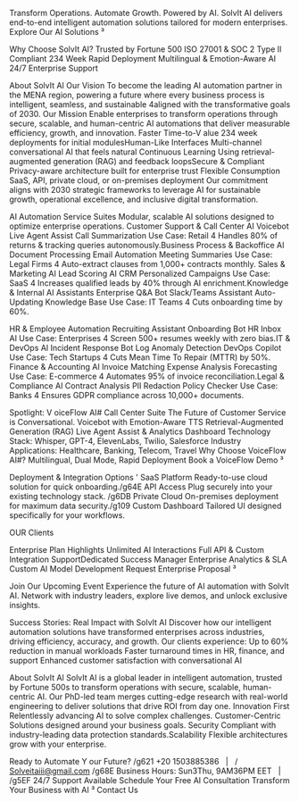 Transform Operations. 
Automate Growth. 
Powered by AI.
SolvIt AI delivers end-to-end intelligent automation 
solutions tailored for modern enterprises.
Explore Our AI Solutions ³


Why Choose SolvIt AI?
Trusted by Fortune 500
ISO 27001 & SOC 2 Type II Compliant
234 Week Rapid Deployment
Multilingual & Emotion-Aware AI
24/7 Enterprise Support


About SolvIt AI
Our Vision
To become the leading AI automation partner in the MENA region, powering a 
future where every business process is intelligent, seamless, and sustainable
4aligned with the transformative goals of 2030.
Our Mission
Enable enterprises to transform operations through secure, scalable, and 
human-centric AI automations that deliver measurable efficiency, growth, and 
innovation.
Faster Time-to-V alue
234 week deployments for initial 
modulesHuman-Like Interfaces
Multi-channel conversational AI 
that feels natural
Continuous Learning
Using retrieval-augmented 
generation (RAG) and feedback 
loopsSecure & Compliant
Privacy-aware architecture built 
for enterprise trust
Flexible Consumption
SaaS, API, private cloud, or on-premises deployment
Our commitment aligns with 2030 strategic frameworks to leverage AI for 
sustainable growth, operational excellence, and inclusive digital 
transformation.


AI Automation Service Suites
Modular, scalable AI solutions designed to optimize enterprise operations.
Customer Support & Call Center AI
Voicebot
Live Agent Assist
Call Summarization
Use Case:  Retail 4 Handles 80% of returns & tracking queries 
autonomously.Business Process & Backoffice AI
Document Processing
Email Automation
Meeting Summaries
Use Case:  Legal Firms 4 Auto-extract clauses from 1,000+ 
contracts monthly.
Sales & Marketing AI
Lead Scoring
AI CRM
Personalized Campaigns
Use Case:  SaaS 4 Increases qualified leads by 40% through 
AI enrichment.Knowledge & Internal AI Assistants
Enterprise Q&A Bot
Slack/Teams Assistant
Auto-Updating Knowledge Base
Use Case:  IT Teams 4 Cuts onboarding time by 60%.


HR & Employee Automation
Recruiting Assistant
Onboarding Bot
HR Inbox AI
Use Case:  Enterprises 4 Screen 500+ resumes weekly with 
zero bias.IT & DevOps AI
Incident Response Bot
Log Anomaly Detection
DevOps Copilot
Use Case:  Tech Startups 4 Cuts Mean Time To Repair 
(MTTR) by 50%.
Finance & Accounting AI
Invoice Matching
Expense Analysis
Forecasting
Use Case:  E-commerce 4 Automates 95% of invoice 
reconciliation.Legal & Compliance AI
Contract Analysis
PII Redaction
Policy Checker
Use Case:  Banks 4 Ensures GDPR compliance across 
10,000+ documents.


Spotlight: V oiceFlow AI# Call Center Suite
The Future of Customer Service is Conversational.
Voicebot with Emotion-Aware TTS
Retrieval-Augmented Generation (RAG)
Live Agent Assist & Analytics Dashboard
Technology Stack:  Whisper, GPT-4, ElevenLabs, Twilio, 
Salesforce
Industry Applications:  Healthcare, Banking, Telecom, Travel
Why Choose VoiceFlow AI#?  Multilingual, Dual Mode, Rapid 
Deployment
Book a VoiceFlow Demo ³


Deployment & Integration Options
'  SaaS Platform
Ready-to-use cloud solution for quick onboarding./g64E  API Access
Plug securely into your existing technology stack.
/g6DB  Private Cloud
On-premises deployment for maximum data security./g109  Custom Dashboard
Tailored UI designed specifically for your workflows.


OUR 
Clients 


Enterprise Plan Highlights
Unlimited AI Interactions Full API & Custom Integration 
SupportDedicated Success Manager
Enterprise Analytics & SLA Custom AI Model Development
Request Enterprise Proposal ³


Join Our Upcoming Event
Experience the future of AI automation with SolvIt AI. Network with industry leaders, explore live demos, and unlock exclusive insights.


Success Stories: Real Impact 
with SolvIt AI
Discover how our intelligent automation solutions have transformed 
enterprises across industries, driving efficiency, accuracy, and growth.
Our clients experience:
Up to 60% reduction in manual workloads
Faster turnaround times in HR, finance, and support
Enhanced customer satisfaction with conversational AI


About SolvIt AI
SolvIt AI is a global leader in intelligent automation, trusted by Fortune 500s to transform operations with secure, scalable, human-
centric AI. Our PhD-led team merges cutting-edge research with real-world engineering to deliver solutions that drive ROI from day one.
Innovation First
Relentlessly advancing AI to solve complex challenges.
Customer-Centric
Solutions designed around your business goals.
Security
Compliant with industry-leading data protection 
standards.Scalability
Flexible architectures grow with your enterprise.


Ready to Automate Y our Future?
/g621 +20 1503885386   |   /  Solveitaiii@gmail.com 
/g68E Business Hours: Sun3Thu, 9AM36PM EET   |   /g5EF 24/7 Support Available
Schedule Your Free AI Consultation
Transform Your Business with AI ³ Contact Us


